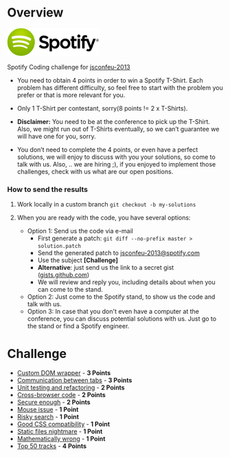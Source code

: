 Overview
========

![Spotify Logo](/resources/spotify-logo.png)

Spotify Coding challenge for [jsconfeu-2013](http://2013.jsconf.eu/)

* You need to obtain 4 points in order to win a Spotify T-Shirt. Each problem has different difficulty, so feel free to start with the problem you prefer or that is more relevant for you.

* Only 1 T-Shirt per contestant, sorry(8 points != 2 x T-Shirts).

* **Disclaimer:** You need to be at the conference to pick up the T-Shirt. Also, we might run out of T-Shirts eventually, so we can’t guarantee we will have one for you, sorry.

* You don’t need to complete the 4 points, or even have a perfect solutions, we will enjoy to discuss with you your solutions, so come to talk with us. Also, .. we are hiring ;), if you enjoyed to implement those challenges, check with us what are our open positions.

### How to send the results

1. Work locally in a custom branch `git checkout -b my-solutions`

2. When you are ready with the code, you have several options: 
   * Option 1: Send us the code via e-mail
     * First generate a patch: `git diff --no-prefix master > solution.patch`
     * Send the generated patch to [jsconfeu-2013@spotify.com](mailto:jsconfeu-2013@spotify.com)
     * Use the subject **[Challenge]**
     * **Alternative**: just send us the link to a secret gist ([gists.github.com](https://gist.github.com/))
     * We will review and reply you, including details about when you can come to the stand.
   * Option 2: Just come to the Spotify stand, to show us the code and talk with us.
   * Option 3: In case that you don't even have a computer at the conference, you can discuss potential solutions with us. Just go to the stand or find a Spotify engineer.

Challenge
=========

* [Custom DOM wrapper](./custom-DOM-wrapper/README.md) - **3 Points**
* [Communication between tabs](./communication-between-tabs/README.md) - **3 Points**
* [Unit testing and refactoring](./unit-testing-and-refactoring/README.md) - **2 Points**
* [Cross-browser code](./cross-browser-code/README.md) - **2 Points**
* [Secure enough](./secure-enough/README.md) - **2 Points**
* [Mouse issue](./mouse-issue/README.md) - **1 Point**
* [Risky search](./risky-search/README.md) - **1 Point**
* [Good CSS compatibility](./good-css-compatibility/README.md) - **1 Point**
* [Static files nightmare](./static-files-nightmare/README.md) - **1 Point**
* [Mathematically wrong](./mathematically-wrong/README.md) - **1 Point**
* [Top 50 tracks](./top-50-tracks/README.md) - **4 Points**
